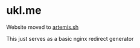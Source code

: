 # ukl.me

Website moved to [artemis.sh](https://artemis.sh)

This just serves as a basic nginx redirect generator
